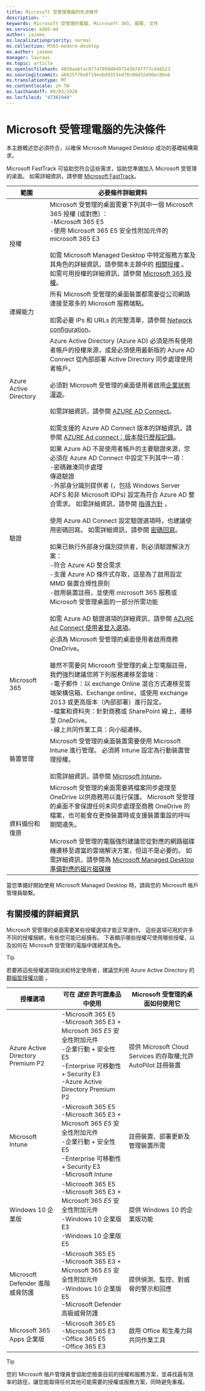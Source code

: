 ```yaml
---
title: Microsoft 受管理電腦的先決條件
description: ''
keywords: Microsoft 受管理的電腦, Microsoft 365, 服務, 文件
ms.service: m365-md
author: jaimeo
ms.localizationpriority: normal
ms.collection: M365-modern-desktop
ms.author: jaimeo
manager: laurawi
ms.topic: article
ms.openlocfilehash: 4850aabfac0774f899d6497543b74ff77c446523
ms.sourcegitcommit: a6625f76e8f19eebd9353ed70c00d32496ec06eb
ms.translationtype: MT
ms.contentlocale: zh-TW
ms.lasthandoff: 09/03/2020
ms.locfileid: "47361948"
---
```

# <a name="prerequisites-for-microsoft-managed-desktop"></a>Microsoft 受管理電腦的先決條件

<!--This topic is the target for a "Learn more" link in the Admin Portal (aka.ms/prereq-azure); do not delete.-->
<!--from Prerequisites -->

本主題概述您必須符合，以確保 Microsoft Managed Desktop 成功的基礎結構需求。 

Microsoft FastTrack 可協助您符合這些需求，協助您準備加入 Microsoft 受管理的桌面。 如需詳細資訊，請參閱 [Microsoft FastTrack](https://fasttrack.microsoft.com/about)。 

範圍 | 必要條件詳細資料
--- | ---
授權 |Microsoft 受管理的桌面需要下列其中一個 Microsoft 365 授權 (或對應) ：<br>-Microsoft 365 E5<br>-使用 Microsoft 365 E5 安全性附加元件的 microsoft 365 E3<br><br>如需 Microsoft Managed Desktop 中特定服務方案及其角色的詳細資訊，請參閱本主題中的 [相關授權](#more-about-licenses) 。<br>如需可用授權的詳細資訊，請參閱 [Microsoft 365 授權](https://www.microsoft.com/microsoft-365/compare-all-microsoft-365-plans)。
連線能力 |  所有 Microsoft 受管理的桌面裝置都需要從公司網路連接至眾多的 Microsoft 服務端點。<br><br>如需必要 IPs 和 URLs 的完整清單，請參閱 [Network configuration](../get-ready/network.md)。 
Azure Active Directory |    Azure Active Directory (Azure AD) 必須是所有使用者帳戶的授權來源，或是必須使用最新版的 Azure AD Connect 從內部部署 Active Directory 同步處理使用者帳戶。<br><br>必須對 Microsoft 受管理的桌面使用者啟用[企業狀態漫遊](https://docs.microsoft.com/azure/active-directory/devices/enterprise-state-roaming-overview)。<br><br>如需詳細資訊，請參閱 [AZURE AD Connect](https://docs.microsoft.com/azure/active-directory/hybrid/whatis-azure-ad-connect)。<br><br>如需支援的 Azure AD Connect 版本的詳細資訊，請參閱 [AZURE Ad connect：版本發行歷程記錄](https://docs.microsoft.com/azure/active-directory/hybrid/reference-connect-version-history)。
驗證 |    如果 Azure AD 不是使用者帳戶的主要驗證來源，您必須在 Azure AD Connect 中設定下列其中一項：<br>-密碼雜湊同步處理<br>傳遞驗證<br>-外部身分識別提供者 (，包括 Windows Server ADFS 和非 Microsoft IDPs) 設定為符合 Azure AD 整合需求。 如需詳細資訊，請參閱 [指導方針](https://www.microsoft.com/download/details.aspx?id=56843) 。 <br><br>使用 Azure AD Connect 設定驗證選項時，也建議使用密碼回寫。 如需詳細資訊，請參閱 [密碼回寫](https://docs.microsoft.com/azure/active-directory/authentication/howto-sspr-writeback)。 <br><br>如果已執行外部身分識別提供者，則必須驗證解決方案：<br>-符合 Azure AD 整合需求<br>-支援 Azure AD 條件式存取，這是為了啟用設定 MMD 裝置合規性原則<br>-啟用裝置註冊，並使用 microsoft 365 服務或 Microsoft 受管理桌面的一部分所需功能 <br><br>如需 Azure AD 驗證選項的詳細資訊，請參閱 [AZURE Ad Connect 使用者登入選項](https://docs.microsoft.com/azure/active-directory/connect/active-directory-aadconnect-user-signin)。
Microsoft 365 | 必須為 Microsoft 受管理的桌面使用者啟用商務 OneDrive。<br><br>雖然不需要向 Microsoft 受管理的桌上型電腦註冊，我們強烈建議您將下列服務遷移至雲端：<br>-電子郵件：以 exchange Online 混合方式遷移至雲端架構信箱、Exchange online，或使用 exchange 2013 或更高版本（內部部署）進行設定。<br>-檔案和資料夾：針對商務或 SharePoint 線上，遷移至 OneDrive。<br>-線上共同作業工具：向小組遷移。
裝置管理 | Microsoft 受管理的桌面裝置需要使用 Microsoft Intune 進行管理。 必須將 Intune 設定為行動裝置管理授權。<br><br>如需詳細資訊，請參閱 [Microsoft Intune](https://www.microsoft.com/cloud-platform/microsoft-intune)。 
資料備份和復原 | Microsoft 受管理的桌面需要將檔案同步處理至 OneDrive 以供商務用以進行保護。 Microsoft 受管理的桌面不會保證任何未同步處理至商務 OneDrive 的檔案，也可能會在更換裝置時或支援裝置重設的呼叫期間遺失。<br><br>Microsoft 受管理的電腦強烈建議您從對應的網路磁碟機遷移至適當的雲端解決方案，但這不是必要的。 如需詳細資訊，請參閱為 [Microsoft Managed Desktop 準備對應的磁片磁碟機](mapped-drives.md)

當您準備好開始使用 Microsoft Managed Desktop 時，請與您的 Microsoft 帳戶管理員聯繫。 

## <a name="more-about-licenses"></a>有關授權的詳細資訊

Microsoft 受管理的桌面需要某些授權選項才能正常運作。 這些選項可用於許多不同的授權捆綁，有些您可能已經擁有。 下表顯示哪些授權可使用哪些授權，以及如何在 Microsoft 受管理的電腦中匯總其角色。

> [!TIP]
> 若要將這些授權選項指派給特定使用者，建議您利用 Azure Active Directory 的 [群組型授權功能](https://docs.microsoft.com/azure/active-directory/fundamentals/active-directory-licensing-whatis-azure-portal) 。



|授權選項 |可在 *這些* 許可證產品中使用 |Microsoft 受管理的桌面如何使用它|
|-------------|-------------|-------------|
|Azure Active Directory Premium P2     |-Microsoft 365 E5<br>-Microsoft 365 E3 + Microsoft 365 *E5* 安全性附加元件<br>-企業行動 + 安全性 E5<br>-Enterprise 可移動性 + Security E3<br>-Azure Active Directory Premium P2|  提供 Microsoft Cloud Services 的存取權;允許 AutoPilot 註冊裝置      |
|Microsoft Intune | -Microsoft 365 E5<br>-Microsoft 365 E3 + Microsoft 365 *E5* 安全性附加元件<br>-企業行動 + 安全性 E5<br>-Enterprise 可移動性 + Security E3<br>-Microsoft Intune  |  註冊裝置、部署更新及管理裝置所需       |
|Windows 10 企業版  |-Microsoft 365 E5<br>-Microsoft 365 E3 + Microsoft 365 *E5* 安全性附加元件<br>-Windows 10 企業版 E3<br>-Windows 10 企業版 E5 | 提供 Windows 10 的企業版功能       |
|Microsoft Defender 進階威脅防護 | -Microsoft 365 E5<br>-Microsoft 365 E3 + Microsoft 365 *E5* 安全性附加元件<br>-Windows 10 企業版 E5<br>-Microsoft Defender 高級威脅防護   |  提供偵測、監控、對威脅的警示和回應  |
|Microsoft 365 Apps 企業版  |-Microsoft 365 E5<br>-Microsoft 365 E3<br>-Office 365 E5<br>-Office 365 E3| 啟用 Office 和生產力與共同作業工具    |

> [!TIP]
> 您的 Microsoft 帳戶管理員會協助您檢查目前的授權和服務方案，並尋找最有效率的路徑，讓您能取得任何其他可能需要的授權或服務方案，同時避免重複。
